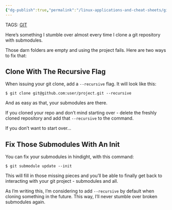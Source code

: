 ```yaml
---
{"dg-publish":true,"permalink":"/linux-applications-and-cheat-sheets/git/fixing-an-empty-git-submodule-folder-after-a-clone/","tags":["git","submodules","clone","fixes","hugo"]}
---
```




TAGS: [GIT](https://vsupalov.com/tags/git)

Here’s something I stumble over almost every time I clone a git repository with submodules.

Those darn folders are empty and using the project fails. Here are two ways to fix that:

## Clone With The Recursive Flag

When issuing your git clone, add a `--recursive` flag. It will look like this:

```
$ git clone git@github.com:user/project.git --recursive
```

And as easy as that, your submodules are there.

If you cloned your repo and don’t mind starting over - delete the freshly cloned repository and add that `--recursive` to the command.

If you don’t want to start over…

## Fix Those Submodules With An Init

You can fix your submodules in hindight, with this command:

```
$ git submodule update --init
```

This will fill in those missing pieces and you’ll be able to finally get back to interacting with your git project - submodules and all.

As I’m writing this, I’m considering to add `--recursive` by default when cloning something in the future. This way, I’ll never stumble over broken submodules again.